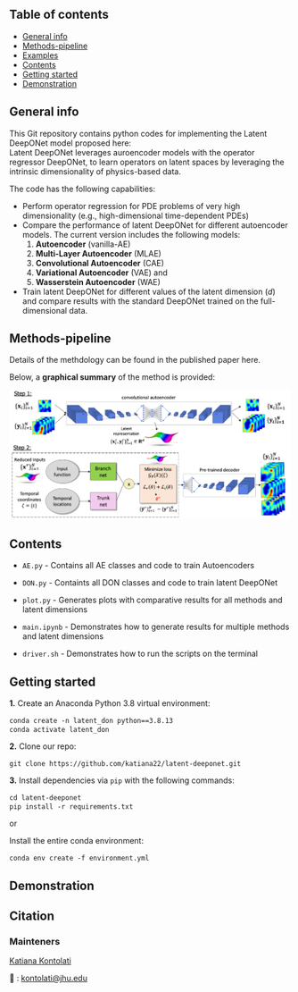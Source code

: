 ## Table of contents
* [General info](#general-info)
* [Methods-pipeline](#methods-pipeline)
* [Examples](#examples)
* [Contents](#contents)
* [Getting started](#getting-started)
* [Demonstration](#demonstration)

## General info

This Git repository contains python codes for implementing the Latent DeepONet model proposed here:   
Latent DeepONet leverages auroencoder models with the operator regressor DeepONet, to learn operators on latent spaces by leveraging the intrinsic dimensionality of physics-based data. 

The code has the following capabilities:  
* Perform operator regression for PDE problems of very high dimensionality (e.g., high-dimensional time-dependent PDEs)
* Compare the performance of latent DeepONet for different autoencoder models. The current version includes the following models:   
    1. **Autoencoder** (vanilla-AE)  
    2. **Multi-Layer Autoencoder** (MLAE)
    3. **Convolutional Autoencoder** (CAE)  
    4. **Variational Autoencoder** (VAE) and
    5. **Wasserstein Autoencoder** (WAE)
* Train latent DeepONet for different values of the latent dimension (*d*) and compare results with the standard DeepONet trained on the full-dimensional data.

## Methods-pipeline

Details of the methdology can be found in the published paper here.

Below, a **graphical summary** of the method is provided:

<p align="center">
    <img width="800" src="schematic.png" alt="Latent DeepONet method">
</p>

<!---
## Application

Three illustrative examples are provided. The first considers a dielectric cylinder suspended in a homogeneous electric field. The second is the classic Lotka-Volterra dynamical system modeling the evolution of two species interacting with each other, one a predator and one a prey. Finally, the third example considers a system of advection-diffusion-reaction equations which models a first-order chemical reaction between two species. 
 
<img src="applications.png" width="900">
--->

## Contents

* ```AE.py``` - Contains all AE classes and code to train Autoencoders

* ```DON.py``` - Containts all DON classes and code to train latent DeepONet

* ```plot.py``` - Generates plots with comparative results for all methods and latent dimensions

* ```main.ipynb``` - Demonstrates how to generate results for multiple methods and latent dimensions

* ```driver.sh``` - Demonstrates how to run the scripts on the terminal


## Getting started

**1.** Create an Anaconda Python 3.8 virtual environment:
```
conda create -n latent_don python==3.8.13  
conda activate latent_don
```

**2.** Clone our repo:

```
git clone https://github.com/katiana22/latent-deeponet.git
```

**3.** Install dependencies via ```pip``` with the following commands: 

```
cd latent-deeponet 
pip install -r requirements.txt
``` 

or  

Install the entire conda environment:

```
conda env create -f environment.yml
```

## Demonstration  

## Citation  

### Mainteners
[Katiana Kontolati](https://katiana22.github.io/)

:email: : kontolati@jhu.edu



